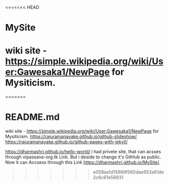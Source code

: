<<<<<<< HEAD
# MySite
# wiki site - https://simple.wikipedia.org/wiki/User:Gawesaka1/NewPage for Mysiticism.
=======
# README.md
wiki site - https://simple.wikipedia.org/wiki/User:Gawesaka1/NewPage for Mysiticism.
https://rajuramanayake.github.io/github-slideshow/     
https://rajuramanayake.github.io/github-pages-with-jekyll/

https://dharmashri.github.io/hello-world/
i  had privete site, that can acsses through vipassana-org.tk Link.
But i deside to change it's GitHub as public. Now it can Accsess through 
this Link https://dharmashri.github.io/MySite/. 
>>>>>>> e058ae1d15969f560dae953a61de2c6c61e56931
